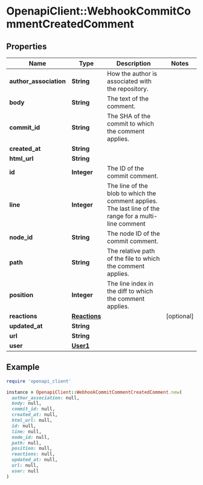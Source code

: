# OpenapiClient::WebhookCommitCommentCreatedComment

## Properties

| Name | Type | Description | Notes |
| ---- | ---- | ----------- | ----- |
| **author_association** | **String** | How the author is associated with the repository. |  |
| **body** | **String** | The text of the comment. |  |
| **commit_id** | **String** | The SHA of the commit to which the comment applies. |  |
| **created_at** | **String** |  |  |
| **html_url** | **String** |  |  |
| **id** | **Integer** | The ID of the commit comment. |  |
| **line** | **Integer** | The line of the blob to which the comment applies. The last line of the range for a multi-line comment |  |
| **node_id** | **String** | The node ID of the commit comment. |  |
| **path** | **String** | The relative path of the file to which the comment applies. |  |
| **position** | **Integer** | The line index in the diff to which the comment applies. |  |
| **reactions** | [**Reactions**](Reactions.md) |  | [optional] |
| **updated_at** | **String** |  |  |
| **url** | **String** |  |  |
| **user** | [**User1**](User1.md) |  |  |

## Example

```ruby
require 'openapi_client'

instance = OpenapiClient::WebhookCommitCommentCreatedComment.new(
  author_association: null,
  body: null,
  commit_id: null,
  created_at: null,
  html_url: null,
  id: null,
  line: null,
  node_id: null,
  path: null,
  position: null,
  reactions: null,
  updated_at: null,
  url: null,
  user: null
)
```

